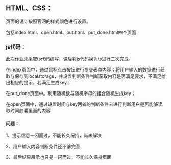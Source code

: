 ## HTML、CSS：

页面的设计按照官网的样式颜色进行设置。

包括index.html、open.html、put.html、put_done.html四个页面

### js代码：

此次作业未采取ts代码编写，课后将js代码换为ts进行二次完成。

在index页面中，通过鼠标点击按钮进行提交表单内容；将用户输入的数据进行获取与保存到localstorage，并设置判断条件判断获取内容是否满足要求，不满足给出相应的提示，若满足生成key；

在put_done页面中。利用随机数与随机字母的组合随机生成key；

在open页面中，通过设置时间与key两者的判断条件去进行判断用户是否能够读取时间胶囊里面的内容

#### 问题：

1、提示信息一闪而过，不能长久保持，尚未解决

2、用户输入内容判断条件还不够完善

3、最后结果展示也只是一闪而过，不能长久保持页面

